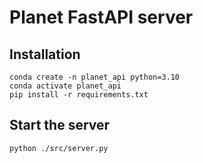 # Planet FastAPI server

## Installation
```
conda create -n planet_api python=3.10
conda activate planet_api
pip install -r requirements.txt
```

## Start the server

```
python ./src/server.py
```